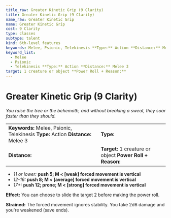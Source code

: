 ```yaml
---
title_raw: Greater Kinetic Grip (9 Clarity)
title: Greater Kinetic Grip (9 Clarity)
name_raw: Greater Kinetic Grip
name: Greater Kinetic Grip
cost: 9 Clarity
type: classes
subtype: talent
kind: 6th-level features
keywords: Melee, Psionic, Telekinesis **Type:** Action **Distance:** Melee 3
keyword_list:
  - Melee
  - Psionic
  - Telekinesis **Type:** Action **Distance:** Melee 3
target: 1 creature or object **Power Roll + Reason:**
---
```


# Greater Kinetic Grip (9 Clarity)

*You raise the tree or the behemoth, and without breaking a sweat, they soar faster than they should.*

|                                                                                  |                                                           |
| :------------------------------------------------------------------------------- | :-------------------------------------------------------- |
| **Keywords:** Melee, Psionic, Telekinesis **Type:** Action **Distance:** Melee 3 | **Type:**                                                 |
| **Distance:**                                                                    | **Target:** 1 creature or object **Power Roll + Reason:** |

- *11 or lower:* **push 5; M \< \[weak\] forced movement is vertical**
- *12-16:* **push 8; M \< \[average\] forced movement is vertical**
- *17+:* **push 12; prone; M \< \[strong\] forced movement is vertical**

**Effect:** You can choose to slide the target 2 before making the power roll.

**Strained:** The forced movement ignores stability. You take 2d6 damage and you're weakened (save ends).
